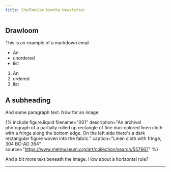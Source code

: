 ```yaml
---
title: ShefDevSoc Monthy Newsletter
---
```

## Drawloom
This is an example of a markdown email

- An
- unordered
- list

1. An
2. ordered
3. list

## A subheading
And some paragraph text. Now for an image:

<!-- Here is how you include an image in a post. Place an image in /resources/images, set 'filename' to the name of the file without the extension, add a description for people using screen readers, optionally add a caption, and optionally add a source, which the caption will link to if set. -->
{% include figure.liquid 
  filename="001" 
  description="An archival photograph of a partially rolled up rectangle of fine dun-colored linen cloth with a fringe along the bottom edge. On the left side there's a dark rectangular figure woven into the fabric." 
  caption="Linen cloth with fringe, 304 BC-AD 364" 
  source="https://www.metmuseum.org/art/collection/search/557667"
%}

And a bit more text beneath the image. How about a horizontal rule?

---